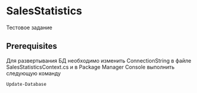 # SalesStatistics
Тестовое задание 

## Prerequisites

Для развертывания БД необходимо изменить ConnectionString в файле SalesStatisticsContext.cs и в Package Manager Console выполнить 
следующую команду

```
Update-Database
```
